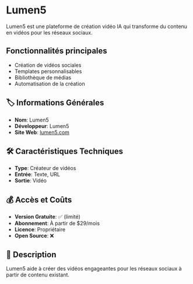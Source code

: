 # Lumen5

Lumen5 est une plateforme de création vidéo IA qui transforme du contenu en vidéos pour les réseaux sociaux.

## Fonctionnalités principales

- Création de vidéos sociales
- Templates personnalisables
- Bibliothèque de médias
- Automatisation de la création

## 🏷️ Informations Générales
- **Nom**: Lumen5
- **Développeur**: Lumen5
- **Site Web**: [lumen5.com](https://lumen5.com)

## 🛠️ Caractéristiques Techniques
- **Type**: Créateur de vidéos
- **Entrée**: Texte, URL
- **Sortie**: Vidéo

## 💰 Accès et Coûts
- **Version Gratuite**: ✅ (limité)
- **Abonnement**: À partir de $29/mois
- **Licence**: Propriétaire
- **Open Source**: ❌

## 📝 Description
Lumen5 aide à créer des vidéos engageantes pour les réseaux sociaux à partir de contenu existant. 